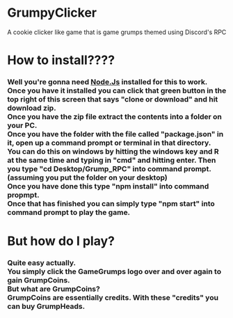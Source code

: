 # GrumpyClicker
A cookie clicker like game that is game grumps themed using Discord's RPC



<h1>How to install????</h1>
<h3>Well you're gonna need <a href="https://nodejs.org/en/">Node.Js</a> installed for this to work.
<br>
Once you have it installed you can click that green button in the top right of this screen that says "clone or download" and hit download zip.
<br>
Once you have the zip file extract the contents into a folder on your PC.
<br>
Once you have the folder with the file called "package.json" in it, open up a command prompt or terminal in that directory.
<br>
You can do this on windows by hitting the windows key and R at the same time and typing in "cmd" and hitting enter. Then you type "cd Desktop/Grump_RPC" into command prompt. (assuming you put the folder on your desktop)
<br>
Once you have done this type "npm install" into command propmpt.
<br>
Once that has finished you can simply type "npm start" into command prompt to play the game.

<h1>But how do I play?</h1>
<h3>Quite easy actually.
<br>
You simply click the GameGrumps logo over and over again to gain GrumpCoins.
<br>
But what are GrumpCoins?
<br>
GrumpCoins are essentially credits. With these "credits" you can buy GrumpHeads.
<br>
</h3>
